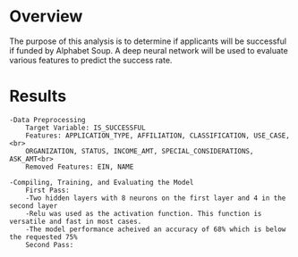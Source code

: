 # Overview

The purpose of this analysis is to determine if applicants will be successful if funded by Alphabet Soup. A deep neural network will be used to evaluate various features to predict the success rate.

# Results

    -Data Preprocessing
        Target Variable: IS_SUCCESSFUL
        Features: APPLICATION_TYPE, AFFILIATION, CLASSIFICATION, USE_CASE,<br>
        ORGANIZATION, STATUS, INCOME_AMT, SPECIAL_CONSIDERATIONS, ASK_AMT<br>
        Removed Features: EIN, NAME

    -Compiling, Training, and Evaluating the Model
        First Pass:
        -Two hidden layers with 8 neurons on the first layer and 4 in the second layer 
        -Relu was used as the activation function. This function is versatile and fast in most cases.
        -The model performance acheived an accuracy of 68% which is below the requested 75%
        Second Pass:

